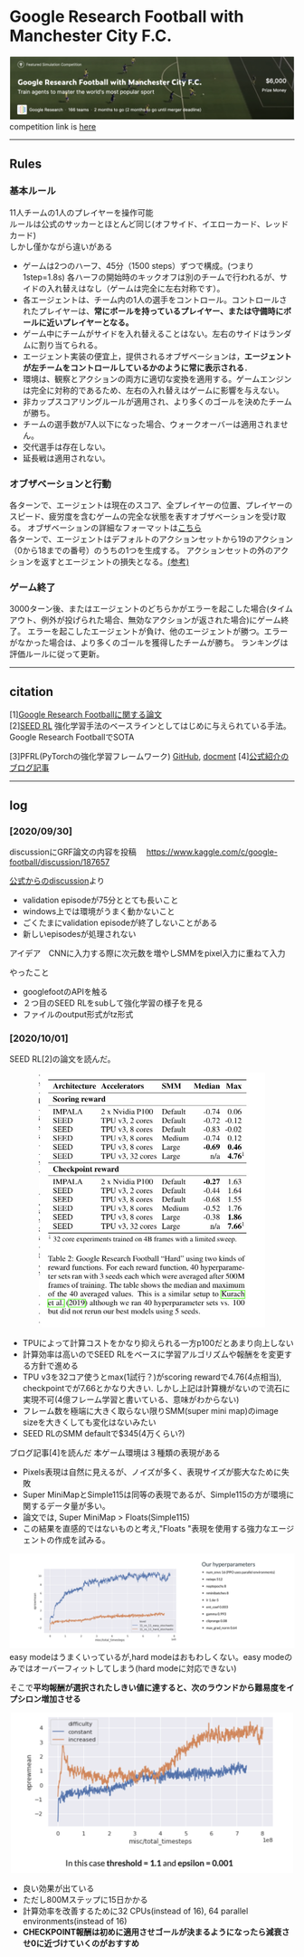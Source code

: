 # Google Research Football with Manchester City F.C.

![](./img/001.png "football game display")
competition link is [here](https://www.kaggle.com/c/google-football)

---

## Rules
### 基本ルール
11人チームの1人のプレイヤーを操作可能  
ルールは公式のサッカーとほとんど同じ(オフサイド、イエローカード、レッドカード)  
しかし僅かながら違いがある

- ゲームは2つのハーフ、45分（1500 steps）ずつで構成。(つまり1step=1.8s)
各ハーフの開始時のキックオフは別のチームで行われるが、サイドの入れ替えはなし（ゲームは完全に左右対称です）。
- 各エージェントは、チーム内の1人の選手をコントロール。コントロールされたプレイヤーは、**常にボールを持っているプレイヤー、または守備時にボールに近いプレイヤーとなる。**
- ゲーム中にチームがサイドを入れ替えることはない。左右のサイドはランダムに割り当てられる。
- エージェント実装の便宜上，提供されるオブザベーションは，**エージェントが左チームをコントロールしているかのように常に表示される**．
- 環境は、観察とアクションの両方に適切な変換を適用する。ゲームエンジンは完全に対称的であるため、左右の入れ替えはゲームに影響を与えない。
- 非カップスコアリングルールが適用され、より多くのゴールを決めたチームが勝ち。
- チームの選手数が7人以下になった場合、ウォークオーバーは適用されません。
- 交代選手は存在しない。
- 延長戦は適用されない。

### オブザベーションと行動
各ターンで、エージェントは現在のスコア、全プレイヤーの位置、プレイヤーのスピード、疲労度を含むゲームの完全な状態を表すオブザベーションを受け取る。
オブザベーションの詳細なフォーマットは[こちら](https://github.com/google-research/football/blob/master/gfootball/doc/observation.md#raw-observations)  
各ターンで、エージェントはデフォルトのアクションセットから19のアクション（0から18までの番号）のうちの1つを生成する。
アクションセットの外のアクションを返すとエージェントの損失となる。[(参考)](https://github.com/google-research/football/blob/master/gfootball/doc/observation.md#default-action-set)


### ゲーム終了
3000ターン後、またはエージェントのどちらかがエラーを起こした場合(タイムアウト、例外が投げられた場合、無効なアクションが返された場合)にゲーム終了。
エラーを起こしたエージェントが負け、他のエージェントが勝つ。エラーがなかった場合は、より多くのゴールを獲得したチームが勝ち。
ランキングは評価ルールに従って更新。

---

## citation 
[1][Google Research Footballに関する論文](http://arxiv.org/abs/1907.11180)  
[2][SEED RL](https://arxiv.org/abs/1910.06591)
    強化学習手法のベースラインとしてはじめに与えられている手法。
    Google Research FootballでSOTA

[3]PFRL(PyTorchの強化学習フレームワーク)
[GitHub](https://github.com/pfnet/pfrl), [docment](http://pfrl.readthedocs.io/en/latest/index.html)
[4][公式紹介のブログ記事](https://sites.google.com/view/rl-football/singleagent-team)

---

## log

### [2020/09/30]
discussionにGRF論文の内容を投稿　
https://www.kaggle.com/c/google-football/discussion/187657

[公式からのdiscussion](https://www.kaggle.com/c/google-football/discussion/187381)より
- validation episodeが75分ととても長いこと
- windows上では環境がうまく動かないこと
- ごくたまにvalidation episodeが終了しないことがある
- 新しいepisodesが処理されない

アイデア　CNNに入力する際に次元数を増やしSMMをpixel入力に重ねて入力

やったこと
- googlefootのAPIを触る
- ２つ目のSEED RLをsubして強化学習の様子を見る
- ファイルのoutput形式がtz形式


### [2020/10/01]
SEED RL[2]の論文を読んだ。
<div align="center"><img src="./img/002.png" width=400 title="SEED-RL Table 2"></div>

- TPUによって計算コストをかなり抑えられる一方p100だとあまり向上しない
- 計算効率は高いのでSEED RLをベースに学習アルゴリズムや報酬をを変更する方針で進める
- TPU v3を32コア使うとmax(1試行？)がscoring rewardで4.76(4点相当), checkpointでが7.66とかなり大きい.
しかし上記は計算機がないので流石に実現不可(4億フレーム学習と書いている、意味がわからない)
- フレーム数を極端に大きく取らない限りSMM(super mini map)のimage sizeを大きくしても変化はないみたい
- SEED RLのSMM defaultで$345(4万くらい?)

ブログ記事[4]を読んだ
本ゲーム環境は３種類の表現がある
- Pixels表現は自然に見えるが、ノイズが多く、表現サイズが膨大なために失敗
- Super MiniMapとSimple115は同等の表現であるが、Simple115の方が環境に関するデータ量が多い。
- 論文では, Super MiniMap > Floats(Simple115)
- この結果を直感的ではないものと考え,"Floats "表現を使用する強力なエージェントの作成を試みる。

<div align="center"><img src="./img/003.png" title="result PPO"></div>
easy modeはうまくいっているが,hard modeはおもわしくない。easy modeのみではオーバーフィットしてしまう(hard modeに対応できない)  

そこで**平均報酬が選択されたしきい値に達すると、次のラウンドから難易度をイプシロン増加させる**
<div align="center"><img src="./img/004.png" width=500 title="result ε scheduling"></div>

- 良い効果が出ている
- ただし800Mステップに15日かかる  
- 計算効率を改善するために32 CPUs(instead of 16), 64 parallel environments(instead of 16) 
- **CHECKPOINT報酬は初めに適用させゴールが決まるようになったら減衰させ0に近づけていくのがおすすめ**
